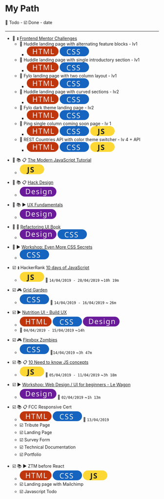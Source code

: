 # My Path

:black_square_button: Todo - :ballot_box_with_check: Done - date

[html]: /assets/html-tag.svg
[css]: /assets/css-tag.svg
[js]: /assets/js-tag.svg
[design]: /assets/design-tag.svg

---

- :black_square_button: :arrow_double_up: [Frontend Mentor Challenges](https://www.frontendmentor.io/challenges)
  - :black_square_button: Huddle landing page with alternating feature blocks - lv1
    - ![html] ![css]
  - :black_square_button: Huddle landing page with single introductory section - lv1
    - ![html] ![css]
  - :black_square_button: Fylo landing page with two column layout - lv1
    - ![html] ![css]
  - :black_square_button: Huddle landing page with curved sections - lv2
    - ![html] ![css]
  - :black_square_button: Fylo dark theme landing page - lv2
    - ![html] ![css]
  - :black_square_button: Ping single column coming soon page - lv 1
    - ![html] ![css] ![js]
  - :black_square_button: REST Countries API with color theme switcher - lv 4 + API
    - ![html] ![css] ![js]

+ :black_square_button: :books: :clipboard: [The Modern JavaScript Tutorial](http://javascript.info/)
  + ![js]

- :black_square_button: :books: :clipboard: [Hack Design](https://hackdesign.org/lessons)
  - ![design]

* :black_square_button: :books: :arrow_forward: [UX Fundamentals](https://www.thegymnasium.com/courses/GYM/103/0/about)
  * ![design]

- :black_square_button: :book: [Refactoring UI Book](https://refactoringui.com/book/)
  - ![design] ![css]

* :black_square_button: :arrow_forward: [Workshop: Even More CSS Secrets](https://www.youtube.com/watch?v=vs34f9FiHps&t=20s)
  * ![css]

- :ballot_box_with_check: :arrow_double_up: HackerRank [10 days of JavaScript](https://www.hackerrank.com/domains/tutorials/10-days-of-javascript)
  - ![js] :checkered_flag: `14/04/2019 - 28/04/2019` ~`10h 19m`

+ :ballot_box_with_check: :video_game: [Grid Garden](https://cssgridgarden.com/)
  + ![css] :checkered_flag: `14/04/2019 - 16/04/2019` ~ `26m`

* :ballot_box_with_check: :arrow_forward: [Nutrition UI - Build UX](https://www.youtube.com/watch?v=Z8LFbc3zFTE&list=PLKFUh46KjXESnnC7TZwd_qc-GwdPRiOnl)
  * ![html] ![css] ![design]
  * :checkered_flag: `04/04/2019 - 15/04/2019` ~`14h`

- :ballot_box_with_check: :video_game: [Flexbox Zombies](https://flexboxzombies.com/)
  - ![css] :checkered_flag:`14/04/2019` ~`3h 47m`

* :ballot_box_with_check: :books: :clipboard: [10 Need to know JS concepts](https://scotch.io/courses/10-need-to-know-javascript-concepts)
  * ![js] :checkered_flag: `05/04/2019 - 11/04/2019` ~`3h 18m`

- :ballot_box_with_check: :arrow_forward: [Workshop: Web Design / UI for beginners - Le Wagon](https://www.youtube.com/watch?v=QJ9ygdD2sIY&t=3633s)
  - ![design] :checkered_flag: `02/04/2019` ~`1h 13m`

* :ballot_box_with_check: :books: :clipboard: FCC Responsive Cert
  * ![html] ![css] :checkered_flag: `13/04/2019`
  * :ballot_box_with_check: Tribute Page
  * :ballot_box_with_check: Landing Page
  * :ballot_box_with_check: Survey Form
  * :ballot_box_with_check: Technical Documentation
  * :ballot_box_with_check: Portfolio

- :ballot_box_with_check: :books: :arrow_forward: ZTM before React
  - ![html] ![css] ![js]
  - :ballot_box_with_check: Landing page with Mailchimp
  - :ballot_box_with_check: Javascript Todo
